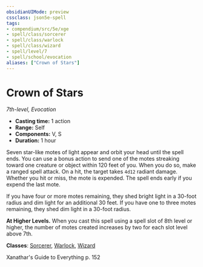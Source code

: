```yaml
---
obsidianUIMode: preview
cssclass: json5e-spell
tags:
- compendium/src/5e/xge
- spell/class/sorcerer
- spell/class/warlock
- spell/class/wizard
- spell/level/7
- spell/school/evocation
aliases: ["Crown of Stars"]
---
```

# Crown of Stars
*7th-level, Evocation*  

- **Casting time:** 1 action
- **Range:** Self
- **Components:** V, S
- **Duration:** 1 hour

Seven star-like motes of light appear and orbit your head until the spell ends. You can use a bonus action to send one of the motes streaking toward one creature or object within 120 feet of you. When you do so, make a ranged spell attack. On a hit, the target takes `4d12` radiant damage. Whether you hit or miss, the mote is expended. The spell ends early if you expend the last mote.

If you have four or more motes remaining, they shed bright light in a 30-foot radius and dim light for an additional 30 feet. If you have one to three motes remaining, they shed dim light in a 30-foot radius.

**At Higher Levels.** When you cast this spell using a spell slot of 8th level or higher, the number of motes created increases by two for each slot level above 7th.

**Classes**: [Sorcerer](../../classes/sorcerer.md#), [Warlock](../../classes/warlock.md#), [Wizard](../../classes/wizard.md#)

Xanathar's Guide to Everything p. 152